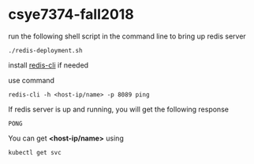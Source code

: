 # csye7374-fall2018

run the following shell script in the command line to bring up redis server

```
./redis-deployment.sh
```

install [redis-cli](https://redis.io/topics/rediscli) if needed

use command
```
redis-cli -h <host-ip/name> -p 8089 ping 
```
If redis server is up and running, you will get the following response 
```
PONG
```

You can get **<host-ip/name>** using 
```
kubectl get svc
```

 
